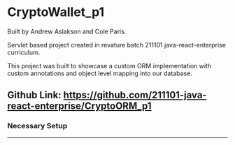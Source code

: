 # CryptoWallet_p1
Built by Andrew Aslakson and Cole Paris.

Servlet based project created in revature batch 211101 java-react-enterprise curriculum.

This project was built to showcase a custom ORM implementation with custom annotations and
object level mapping into our database.

Github Link: https://github.com/211101-java-react-enterprise/CryptoORM_p1
--------------------------------------------

### Necessary Setup
--------------------------------------------
